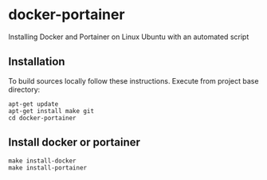 # docker-portainer
Installing Docker and Portainer on Linux Ubuntu with an automated script 

Installation
--------

To build sources locally follow these instructions.
Execute from project base directory:

    apt-get update
    apt-get install make git
    cd docker-portainer
    
Install docker or portainer
--------
    make install-docker
    make install-portainer
